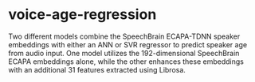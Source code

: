 # voice-age-regression
Two different models combine the SpeechBrain ECAPA-TDNN speaker embeddings with either an ANN or SVR regressor to predict speaker age from audio input. One model utilizes the 192-dimensional SpeechBrain ECAPA embeddings alone, while the other enhances these embeddings with an additional 31 features extracted using Librosa.
